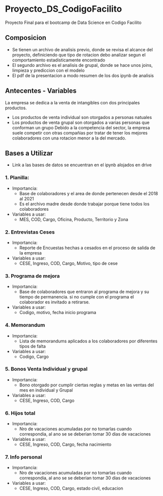 # Proyecto_DS_CodigoFacilito
Proyecto Final para el bootcamp de Data Science en Codigo Facilito
## Composicion
* Se tienen un archivo de analisis previo, donde se revisa el alcance del proyecto, definiciendo que tipo de rotacion debo analizar segun el comportamiento estadisticamente encontrado
* El segundo archivo es el analisis de grupal, donde se hace unos joins, limpieza y prediccion con el modelo
* El pdf de la presentacion a modo resumen de los dos ipynb de analisis

## Antecentes - Variables
La empresa se dedica a la venta de intangibles con dos principales productos.
* Los productos de venta individual son otorgados a personas natuales
* Los productos de venta grupal son otorgados a varias personas que conforman un grupo
Debido a la competencia del sector, la empresa suele competir con otras compañias por tratar de tener los mejores colaboradores con una rotacion menor a la del mercado.

## Bases a Utilizar
* Link a las bases de datos se encuentran en el ipynb alojados en drive
### 1. Planilla:
* Importancia: 
    * Base de colaboradores y el area de donde pertenecen desde el 2018 al 2021 
    * Es el archivo madre desde donde trabajar porque tiene todos los colaboradores
* Variables a usar:
    * MES, COD, Cargo, Oficina, Producto, Territorio y Zona
### 2. Entrevistas Ceses
* Importancia: 
    * Reporte de Encuestas hechas a cesados en el proceso de salida de la empresa
* Variables a usar:
    * CESE, Ingreso, COD, Cargo, Motivo, tipo de cese
### 3. Programa de mejora
* Importancia: 
    * Base de colaboradores que entraron al programa de mejora y su tiempo de permanencia. si no cumple con el programa el colaborador es invitado a retirarse.
* Variables a usar:
    * Codigo, motivo, fecha inicio programa
### 4. Memorandum
* Importancia: 
    * Lista de memorandums aplicados a los colaboradores por diferentes tipos de falta
* Variables a usar:
    * Codigo, Cargo
### 5. Bonos Venta Individual y grupal
* Importancia: 
    * Bono otorgado por cumplir ciertas reglas y metas en las ventas del mes en individual y Grupal
* Variables a usar:
    * CESE, Ingreso, COD, Cargo
### 6. Hijos total
* Importancia: 
    * Nro de vacaciones acumuladas por no tomarlas cuando correspondia, al ano se se deberian tomar 30 dias de vacaciones
* Variables a usar:
    * CESE, Ingreso, COD, Cargo, fecha nacimiento
### 7. Info personal
* Importancia: 
    * Nro de vacaciones acumuladas por no tomarlas cuando correspondia, al ano se se deberian tomar 30 dias de vacaciones
* Variables a usar:
    * CESE, Ingreso, COD, Cargo, estado civil, educacion
